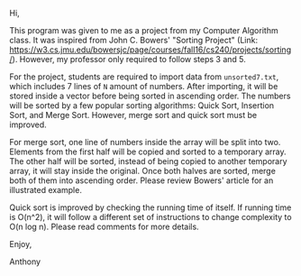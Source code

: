 Hi,

This program was given to me as a project from my Computer Algorithm class. It was inspired from John C. Bowers' "Sorting Project" (Link: https://w3.cs.jmu.edu/bowersjc/page/courses/fall16/cs240/projects/sorting/). However, my professor only required to follow steps 3 and 5.

For the project, students are required to import data from `unsorted7.txt`, which includes 7 lines of `N` amount of numbers. After importing, it will be stored inside a vector before being sorted in ascending order. The numbers will be sorted by a few popular sorting algorithms: Quick Sort, Insertion Sort, and Merge Sort. However, merge sort and quick sort must be improved.

For merge sort, one line of numbers inside the array will be split into two. Elements from the first half will be copied and sorted to a temporary array. The other half will be sorted, instead of being copied to another temporary array, it will stay inside the original. Once both halves are sorted, merge both of them into ascending order. Please review Bowers' article for an illustrated example.

Quick sort is improved by checking the running time of itself. If running time is O(n^2), it will follow a different set of instructions to change complexity to O(n log n). Please read comments for more details.

Enjoy,

Anthony
